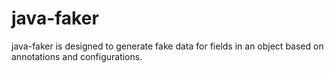 # java-faker
java-faker is designed to generate fake data for fields in an object based on annotations and configurations.
